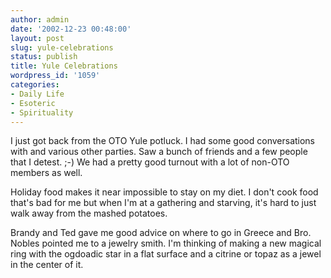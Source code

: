 ```yaml
---
author: admin
date: '2002-12-23 00:48:00'
layout: post
slug: yule-celebrations
status: publish
title: Yule Celebrations
wordpress_id: '1059'
categories:
- Daily Life
- Esoteric
- Spirituality
---
```

I just got back from the OTO Yule potluck. I had some good conversations with  and various other parties. Saw a bunch of friends and a few people that I detest. ;-) We had a pretty good turnout with a lot of non-OTO members as well.

Holiday food makes it near impossible to stay on my diet. I don't cook food that's bad for me but when I'm at a gathering and starving, it's hard to just walk away from the mashed potatoes.

Brandy and Ted gave me good advice on where to go in Greece and Bro. Nobles pointed me to a jewelry smith. I'm thinking of making a new magical ring with the ogdoadic star in a flat surface and a citrine or topaz as a jewel in the center of it.
